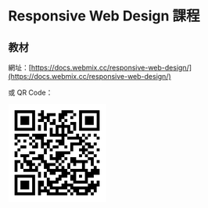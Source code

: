 # Responsive Web Design 課程

## 教材

網址：[https://docs.webmix.cc/responsive-web-design/](https://docs.webmix.cc/responsive-web-design/)

或 QR Code：

![Responsive Web Design](.gitbook/assets/qrcode_rwd_tutorial.png)

